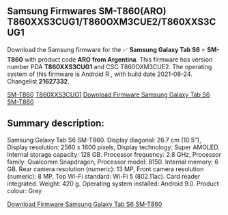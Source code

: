 <h2>Samsung Firmwares SM-T860(ARO) T860XXS3CUG1/T860OXM3CUE2/T860XXS3CUG1</h2>
Download the Samsung firmware for the ✅ <strong>Samsung Galaxy Tab S6 </strong> ⭐ <strong>SM-T860</strong> with product code <strong>ARO</strong> <strong> from Argentina</strong>. This firmware has version number PDA <strong>T860XXS3CUG1</strong> and CSC T860OXM3CUE2. The operating system of this firmware is Android R , with build date 2021-08-24. Changelist <strong>21627332</strong>.


[SM-T860](https://samfirm.shop/samsung/model/SM-T860)
[T860XXS3CUG1](https://samfirm.shop/samsung/pda/T860XXS3CUG1)
[Download Firmware Samsung Galaxy Tab S6 SM-T860](https://samfirm.shop/samsung/firmware/453786)
<h2>Summary description:</h2>
<p>Samsung Galaxy Tab S6 SM-T860. Display diagonal: 26.7 cm (10.5"), Display resolution: 2560 x 1600 pixels, Display technology: Super AMOLED. Internal storage capacity: 128 GB. Processor frequency: 2.8 GHz, Processor family: Qualcomm Snapdragon, Processor model: 8150. Internal memory: 6 GB. Rear camera resolution (numeric): 13 MP, Front camera resolution (numeric): 8 MP. Top Wi-Fi standard: Wi-Fi 5 (802.11ac). Card reader integrated. Weight: 420 g. Operating system installed: Android 9.0. Product colour: Grey</p>


[Download Firmware Samsung Galaxy Tab S6 SM-T860](https://samfirm.shop/samsung/firmware/453786)
